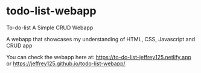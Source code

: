 # todo-list-webapp
To-do-list A Simple CRUD Webapp

A webapp that showcases my understanding of HTML, CSS, Javascript and CRUD app

You can check the webapp here at: https://to-do-list-jeffrey125.netlify.app or https://jeffrey125.github.io/todo-list-webapp/
